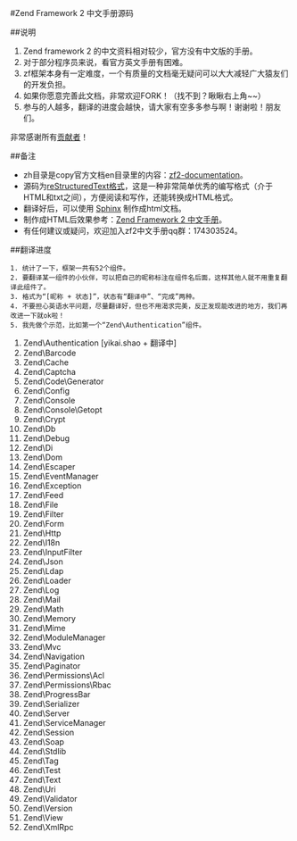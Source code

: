#Zend Framework 2 中文手册源码


##说明

1. Zend framework 2 的中文资料相对较少，官方没有中文版的手册。
2. 对于部分程序员来说，看官方英文手册有困难。
3. zf框架本身有一定难度，一个有质量的文档毫无疑问可以大大减轻广大猿友们的开发负担。
4. 如果你愿意完善此文档，非常欢迎FORK！（找不到？瞅瞅右上角~~）
5. 参与的人越多，翻译的进度会越快，请大家有空多多参与啊！谢谢啦！朋友们。

非常感谢所有[贡献者](https://github.com/shaoyikai/zf2-documentation/graphs/contributors)！

##备注

+ zh目录是copy官方文档en目录里的内容：[zf2-documentation](https://github.com/zendframework/zf2-documentation/tree/master/docs/languages/en)。
+ 源码为[reStructuredText格式](http://sphinx-doc.org/rest.html#rst-primer)，这是一种非常简单优秀的编写格式（介于HTML和txt之间），方便阅读和写作，还能转换成HTML格式。
+ 翻译好后，可以使用 [Sphinx](http://sphinx-doc.org/) 制作成html文档。
+ 制作成HTML后效果参考：[Zend Framework 2 中文手册](http://shaoyikai.github.io)。
+ 有任何建议或疑问，欢迎加入zf2中文手册qq群：174303524。

##翻译进度

	1. 统计了一下，框架一共有52个组件。
	2. 要翻译某一组件的小伙伴，可以把自己的昵称标注在组件名后面，这样其他人就不用重复翻译此组件了。
	3. 格式为“[昵称 + 状态]”，状态有“翻译中”、“完成”两种。
	4. 不要担心英语水平问题，尽量翻译好，但也不用渴求完美，反正发现能改进的地方，我们再改进一下就ok啦！
	5. 我先做个示范，比如第一个“Zend\Authentication”组件。
 
1.  Zend\Authentication	[yikai.shao + 翻译中]
2.  Zend\Barcode		
3.  Zend\Cache
4.  Zend\Captcha
5.  Zend\Code\Generator
6.  Zend\Config
7.  Zend\Console
8.  Zend\Console\Getopt
9.  Zend\Crypt
10. Zend\Db
11. Zend\Debug
12. Zend\Di
13. Zend\Dom
14. Zend\Escaper
15. Zend\EventManager
16. Zend\Exception
17. Zend\Feed
18. Zend\File
19. Zend\Filter
20. Zend\Form
21. Zend\Http
22. Zend\I18n
23. Zend\InputFilter
24. Zend\Json
25. Zend\Ldap
26. Zend\Loader
27. Zend\Log
28. Zend\Mail
29. Zend\Math
30. Zend\Memory
31. Zend\Mime
32. Zend\ModuleManager
33. Zend\Mvc
34. Zend\Navigation
35. Zend\Paginator
36. Zend\Permissions\Acl
37. Zend\Permissions\Rbac
38. Zend\ProgressBar
39. Zend\Serializer
40. Zend\Server
41. Zend\ServiceManager
42. Zend\Session
43. Zend\Soap
44. Zend\Stdlib
45. Zend\Tag
46. Zend\Test
47. Zend\Text
48. Zend\Uri
49. Zend\Validator
50. Zend\Version
51. Zend\View
52. Zend\XmlRpc
